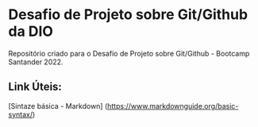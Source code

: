 # Desafio de Projeto sobre Git/Github da DIO
Repositório criado para o Desafio de Projeto sobre Git/Github - Bootcamp Santander 2022.

## Link Úteis:
[Sintaze básica - Markdown] (https://www.markdownguide.org/basic-syntax/)
